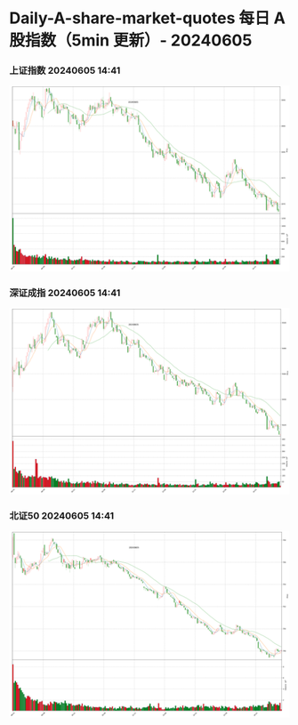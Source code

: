 
# Daily-A-share-market-quotes 每日 A 股指数（5min 更新）- 20240605

### 上证指数 20240605 14:41
![](./fig/2024/6/20240605-sh000001.png)

### 深证成指 20240605 14:41
![](./fig/2024/6/20240605-sz399001.png)

### 北证50 20240605 14:41
![](./fig/2024/6/20240605-bj899050.png)
